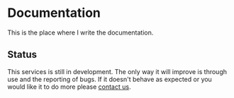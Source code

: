 
# Documentation

This is the place where I write the documentation.

## Status

This services is still in development. The only way it will improve is through
use and the reporting of bugs. If it doesn't behave as expected or you would like
it to do more please [contact us](/md.php?q=contact).
 

